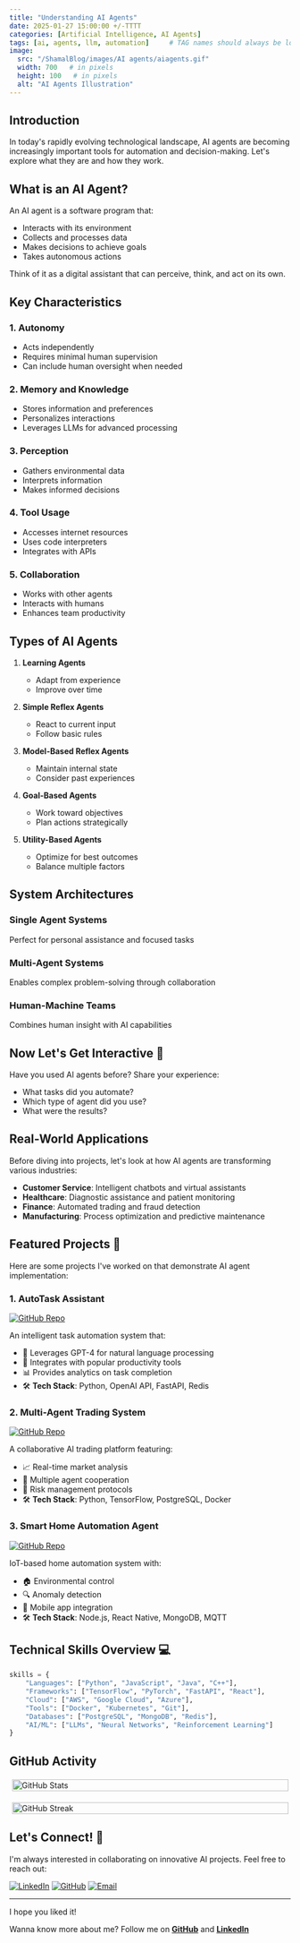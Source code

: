 ```yaml
---
title: "Understanding AI Agents"
date: 2025-01-27 15:00:00 +/-TTTT
categories: [Artificial Intelligence, AI Agents]
tags: [ai, agents, llm, automation]     # TAG names should always be lowercase
image:
  src: "/ShamalBlog/images/AI agents/aiagents.gif"
  width: 700   # in pixels
  height: 100   # in pixels
  alt: "AI Agents Illustration"
---
```

## Introduction

In today's rapidly evolving technological landscape, AI agents are becoming increasingly important tools for automation and decision-making. Let's explore what they are and how they work.

## What is an AI Agent?

An AI agent is a software program that:
- Interacts with its environment
- Collects and processes data
- Makes decisions to achieve goals
- Takes autonomous actions

Think of it as a digital assistant that can perceive, think, and act on its own.

## Key Characteristics 

### 1. Autonomy
- Acts independently
- Requires minimal human supervision
- Can include human oversight when needed

### 2. Memory and Knowledge
- Stores information and preferences
- Personalizes interactions
- Leverages LLMs for advanced processing

### 3. Perception
- Gathers environmental data
- Interprets information
- Makes informed decisions

### 4. Tool Usage
- Accesses internet resources
- Uses code interpreters
- Integrates with APIs

### 5. Collaboration
- Works with other agents
- Interacts with humans
- Enhances team productivity

## Types of AI Agents 

1. **Learning Agents**
   - Adapt from experience
   - Improve over time
   
2. **Simple Reflex Agents**
   - React to current input
   - Follow basic rules

3. **Model-Based Reflex Agents**
   - Maintain internal state
   - Consider past experiences

4. **Goal-Based Agents**
   - Work toward objectives
   - Plan actions strategically

5. **Utility-Based Agents**
   - Optimize for best outcomes
   - Balance multiple factors

## System Architectures 

### Single Agent Systems
Perfect for personal assistance and focused tasks

### Multi-Agent Systems
Enables complex problem-solving through collaboration

### Human-Machine Teams
Combines human insight with AI capabilities

## Now Let's Get Interactive 💭

Have you used AI agents before? Share your experience:
- What tasks did you automate?
- Which type of agent did you use?
- What were the results?

## Real-World Applications

Before diving into projects, let's look at how AI agents are transforming various industries:

- **Customer Service**: Intelligent chatbots and virtual assistants
- **Healthcare**: Diagnostic assistance and patient monitoring
- **Finance**: Automated trading and fraud detection
- **Manufacturing**: Process optimization and predictive maintenance

## Featured Projects 🚀

Here are some projects I've worked on that demonstrate AI agent implementation:

### 1. AutoTask Assistant
[![GitHub Repo](https://img.shields.io/badge/GitHub-View_on_GitHub-blue?logo=GitHub)](https://github.com/ShamalShaikh/AutoTask)

An intelligent task automation system that:
- 🤖 Leverages GPT-4 for natural language processing
- 🔧 Integrates with popular productivity tools
- 📊 Provides analytics on task completion
- 🛠️ **Tech Stack**: Python, OpenAI API, FastAPI, Redis

### 2. Multi-Agent Trading System
[![GitHub Repo](https://img.shields.io/badge/GitHub-View_on_GitHub-blue?logo=GitHub)](https://github.com/ShamalShaikh/TradingAI)

A collaborative AI trading platform featuring:
- 📈 Real-time market analysis
- 🤝 Multiple agent cooperation
- 🔐 Risk management protocols
- 🛠️ **Tech Stack**: Python, TensorFlow, PostgreSQL, Docker

### 3. Smart Home Automation Agent
[![GitHub Repo](https://img.shields.io/badge/GitHub-View_on_GitHub-blue?logo=GitHub)](https://github.com/ShamalShaikh/SmartHome)

IoT-based home automation system with:
- 🏠 Environmental control
- 🔍 Anomaly detection
- 📱 Mobile app integration
- 🛠️ **Tech Stack**: Node.js, React Native, MongoDB, MQTT

## Technical Skills Overview 💻

```python
skills = {
    "Languages": ["Python", "JavaScript", "Java", "C++"],
    "Frameworks": ["TensorFlow", "PyTorch", "FastAPI", "React"],
    "Cloud": ["AWS", "Google Cloud", "Azure"],
    "Tools": ["Docker", "Kubernetes", "Git"],
    "Databases": ["PostgreSQL", "MongoDB", "Redis"],
    "AI/ML": ["LLMs", "Neural Networks", "Reinforcement Learning"]
}
```

## GitHub Activity

<div class="github-stats">
    <img src="https://github-readme-stats.vercel.app/api?username=ShamalShaikh&show_icons=true&theme=radical" alt="GitHub Stats" />
    <img src="https://github-readme-streak-stats.herokuapp.com/?user=ShamalShaikh&theme=radical" alt="GitHub Streak" />
</div>

<style>
.github-stats {
    display: flex;
    justify-content: center;
    gap: 20px;
    flex-wrap: wrap;
    margin: 20px 0;
}

.github-stats img {
    max-width: 495px;
    width: 100%;
    height: auto;
}
</style>

## Let's Connect! 🤝

I'm always interested in collaborating on innovative AI projects. Feel free to reach out:

[![LinkedIn](https://img.shields.io/badge/LinkedIn-Connect-blue?style=for-the-badge&logo=linkedin)](https://www.linkedin.com/in/shamal-shaikh/)
[![GitHub](https://img.shields.io/badge/GitHub-Follow-black?style=for-the-badge&logo=github)](https://github.com/ShamalShaikh)
[![Email](https://img.shields.io/badge/Email-Contact-red?style=for-the-badge&logo=gmail)](mailto:your.email@example.com)

---

I hope you liked it!

Wanna know more about me?
Follow me on [**GitHub**](https://github.com/ShamalShaikh) and [**LinkedIn**](https://www.linkedin.com/in/shamal-shaikh/)






